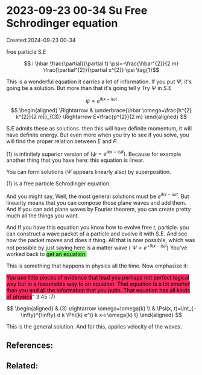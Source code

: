 # 2023-09-23 00-34 Su Free Schrodinger equation
Created:2024-09-23 00-34

free particle S.E

$$
i \hbar \frac{\partial}{\partial t} \psi=-\frac{\hbar^{2}}{2 m} \frac{\partial^{2}}{\partial x^{2}} \psi
\tag{1}$$

This is a wonderful equation it carries a lot of information. If you put $\Psi$, it's going be a solution. But more than that it's going tell y Try $\Psi$ in S.E

$$\psi=e^{i k x-i \omega t} \tag{2}$$
$$
\begin{aligned}
\Rightarrow & \underbrace{\hbar \omega=\frac{h^{2} k^{2}}{2 m}}_{(3)} \Rightarrow E=\frac{p^{2}}{2 m}
\end{aligned}
$$

S.E admits these as solutions. then this will have definite momentum, it will have definite energy. But even more when you try to see if you solve, you will find the proper relation between $E$ and $P$.

$(1)$ is infinitely superior version of $\left(\psi=e^{i k x-i \omega t}\right)$. Because for example another thing that you have here: this equation is linear.

You can form solutions ($\Psi$ appears linearly also) by superposition.

$(1)$ is a free particle Schrodinger equation.

And you might say, Well, the most general solutions must be $e^{i k x-i \omega t}$.
But linearity means that you can compose those plane waves and add them. And if you can add plane waves by Fourier theorem, you can create pretty much all the things you want.


And If you have this equation you know how to evolve free $t$, particle. you can construct a wave packet of a particle and evolve it with S.E. And see how the packet moves and does it thing. All that is now possible, which was not possible by just saying here is a matter wave ( $\left.\Psi=e^{+i k x-i \omega t}\right)$
You've worked back to <mark style="background: #2BE611A6;">get an equation.</mark>

This is something that happens in physics all the time. Now emphasize it:

<mark style="background: #FF2C61;">You use little pieces of evidence that lead you perhaps not perfect logical way but in a reasonable way to an equation. That equation is a lot smarter than you and all the information that you putin. That equation has all kinds of physics</mark>" 3:45 :7)

$$
\begin{aligned}
& (3) \rightarrow \omega=\omega(k) \\
& \Psi(x, t)=\int_{-\infty}^{\infty} d k \Phi(k) e^{i k x-i \omega(k) t}
\end{aligned}
$$

This is the general solution. And for this, applies velocity of the waves.


## References:

## Related:



